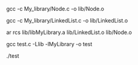 gcc -c My_library/Node.c -o lib/Node.o

gcc -c My_library/LinkedList.c -o lib/LinkedList.o

ar rcs lib/libMyLibrary.a lib/LinkedList.o lib/Node.o

gcc test.c -Llib -lMyLibrary -o test

./test
